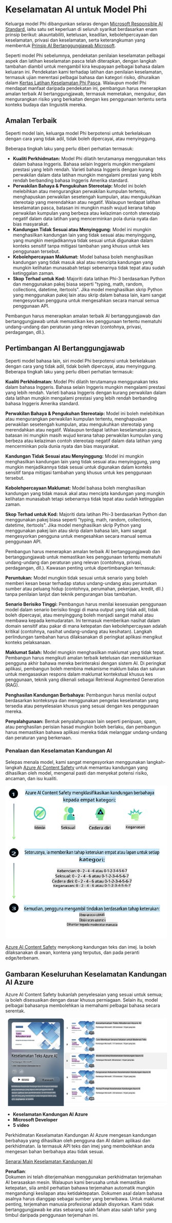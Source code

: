 # Keselamatan AI untuk Model Phi  
Keluarga model Phi dibangunkan selaras dengan [Microsoft Responsible AI Standard](https://query.prod.cms.rt.microsoft.com/cms/api/am/binary/RE5cmFl), iaitu satu set keperluan di seluruh syarikat berdasarkan enam prinsip berikut: akauntabiliti, ketelusan, keadilan, kebolehpercayaan dan keselamatan, privasi dan keselamatan, serta keterangkuman yang membentuk [Prinsip AI Bertanggungjawab Microsoft](https://www.microsoft.com/ai/responsible-ai).  

Seperti model Phi sebelumnya, pendekatan penilaian keselamatan pelbagai aspek dan latihan keselamatan pasca telah diterapkan, dengan langkah tambahan diambil untuk mengambil kira keupayaan pelbagai bahasa dalam keluaran ini. Pendekatan kami terhadap latihan dan penilaian keselamatan, termasuk ujian merentasi pelbagai bahasa dan kategori risiko, dihuraikan dalam [Kertas Latihan Keselamatan Phi Pasca](https://arxiv.org/abs/2407.13833). Walaupun model Phi mendapat manfaat daripada pendekatan ini, pembangun harus menerapkan amalan terbaik AI bertanggungjawab, termasuk memetakan, mengukur, dan mengurangkan risiko yang berkaitan dengan kes penggunaan tertentu serta konteks budaya dan linguistik mereka.  

## Amalan Terbaik  

Seperti model lain, keluarga model Phi berpotensi untuk berkelakuan dengan cara yang tidak adil, tidak boleh dipercayai, atau menyinggung.  

Beberapa tingkah laku yang perlu diberi perhatian termasuk:  

- **Kualiti Perkhidmatan:** Model Phi dilatih terutamanya menggunakan teks dalam bahasa Inggeris. Bahasa selain Inggeris mungkin mengalami prestasi yang lebih rendah. Varieti bahasa Inggeris dengan kurang perwakilan dalam data latihan mungkin mengalami prestasi yang lebih rendah berbanding bahasa Inggeris Amerika standard.  
- **Perwakilan Bahaya & Pengukuhan Stereotaip:** Model ini boleh melebihkan atau mengurangkan perwakilan kumpulan tertentu, menghapuskan perwakilan sesetengah kumpulan, atau mengukuhkan stereotaip yang merendahkan atau negatif. Walaupun terdapat latihan keselamatan pasca, batasan ini mungkin masih wujud kerana tahap perwakilan kumpulan yang berbeza atau kelaziman contoh stereotaip negatif dalam data latihan yang mencerminkan pola dunia nyata dan bias masyarakat.  
- **Kandungan Tidak Sesuai atau Menyinggung:** Model ini mungkin menghasilkan kandungan lain yang tidak sesuai atau menyinggung, yang mungkin menjadikannya tidak sesuai untuk digunakan dalam konteks sensitif tanpa mitigasi tambahan yang khusus untuk kes penggunaan tersebut.  
- **Kebolehpercayaan Maklumat:** Model bahasa boleh menghasilkan kandungan yang tidak masuk akal atau mencipta kandungan yang mungkin kelihatan munasabah tetapi sebenarnya tidak tepat atau sudah ketinggalan zaman.  
- **Skop Terhad untuk Kod:** Majoriti data latihan Phi-3 berdasarkan Python dan menggunakan pakej biasa seperti "typing, math, random, collections, datetime, itertools". Jika model menghasilkan skrip Python yang menggunakan pakej lain atau skrip dalam bahasa lain, kami sangat mengesyorkan pengguna untuk mengesahkan secara manual semua penggunaan API.  

Pembangun harus menerapkan amalan terbaik AI bertanggungjawab dan bertanggungjawab untuk memastikan kes penggunaan tertentu mematuhi undang-undang dan peraturan yang relevan (contohnya, privasi, perdagangan, dll.).  

## Pertimbangan AI Bertanggungjawab  

Seperti model bahasa lain, siri model Phi berpotensi untuk berkelakuan dengan cara yang tidak adil, tidak boleh dipercayai, atau menyinggung. Beberapa tingkah laku yang perlu diberi perhatian termasuk:  

**Kualiti Perkhidmatan:** Model Phi dilatih terutamanya menggunakan teks dalam bahasa Inggeris. Bahasa selain Inggeris mungkin mengalami prestasi yang lebih rendah. Varieti bahasa Inggeris dengan kurang perwakilan dalam data latihan mungkin mengalami prestasi yang lebih rendah berbanding bahasa Inggeris Amerika standard.  

**Perwakilan Bahaya & Pengukuhan Stereotaip:** Model ini boleh melebihkan atau mengurangkan perwakilan kumpulan tertentu, menghapuskan perwakilan sesetengah kumpulan, atau mengukuhkan stereotaip yang merendahkan atau negatif. Walaupun terdapat latihan keselamatan pasca, batasan ini mungkin masih wujud kerana tahap perwakilan kumpulan yang berbeza atau kelaziman contoh stereotaip negatif dalam data latihan yang mencerminkan pola dunia nyata dan bias masyarakat.  

**Kandungan Tidak Sesuai atau Menyinggung:** Model ini mungkin menghasilkan kandungan lain yang tidak sesuai atau menyinggung, yang mungkin menjadikannya tidak sesuai untuk digunakan dalam konteks sensitif tanpa mitigasi tambahan yang khusus untuk kes penggunaan tersebut.  

**Kebolehpercayaan Maklumat:** Model bahasa boleh menghasilkan kandungan yang tidak masuk akal atau mencipta kandungan yang mungkin kelihatan munasabah tetapi sebenarnya tidak tepat atau sudah ketinggalan zaman.  

**Skop Terhad untuk Kod:** Majoriti data latihan Phi-3 berdasarkan Python dan menggunakan pakej biasa seperti "typing, math, random, collections, datetime, itertools". Jika model menghasilkan skrip Python yang menggunakan pakej lain atau skrip dalam bahasa lain, kami sangat mengesyorkan pengguna untuk mengesahkan secara manual semua penggunaan API.  

Pembangun harus menerapkan amalan terbaik AI bertanggungjawab dan bertanggungjawab untuk memastikan kes penggunaan tertentu mematuhi undang-undang dan peraturan yang relevan (contohnya, privasi, perdagangan, dll.). Kawasan penting untuk dipertimbangkan termasuk:  

**Peruntukan:** Model mungkin tidak sesuai untuk senario yang boleh memberi kesan besar terhadap status undang-undang atau peruntukan sumber atau peluang hidup (contohnya, perumahan, pekerjaan, kredit, dll.) tanpa penilaian lanjut dan teknik pengurangan bias tambahan.  

**Senario Berisiko Tinggi:** Pembangun harus menilai kesesuaian penggunaan model dalam senario berisiko tinggi di mana output yang tidak adil, tidak boleh dipercayai, atau menyinggung boleh menjadi sangat mahal atau membawa kepada kemudaratan. Ini termasuk memberikan nasihat dalam domain sensitif atau pakar di mana ketepatan dan kebolehpercayaan adalah kritikal (contohnya, nasihat undang-undang atau kesihatan). Langkah perlindungan tambahan harus dilaksanakan di peringkat aplikasi mengikut konteks pelaksanaan.  

**Maklumat Salah:** Model mungkin menghasilkan maklumat yang tidak tepat. Pembangun harus mengikuti amalan terbaik ketelusan dan memaklumkan pengguna akhir bahawa mereka berinteraksi dengan sistem AI. Di peringkat aplikasi, pembangun boleh membina mekanisme maklum balas dan saluran untuk mengasaskan respons dalam maklumat kontekstual khusus kes penggunaan, teknik yang dikenali sebagai Retrieval Augmented Generation (RAG).  

**Penghasilan Kandungan Berbahaya:** Pembangun harus menilai output berdasarkan konteksnya dan menggunakan pengelas keselamatan yang tersedia atau penyelesaian khusus yang sesuai dengan kes penggunaan mereka.  

**Penyalahgunaan:** Bentuk penyalahgunaan lain seperti penipuan, spam, atau penghasilan perisian hasad mungkin boleh berlaku, dan pembangun harus memastikan bahawa aplikasi mereka tidak melanggar undang-undang dan peraturan yang berkenaan.  

### Penalaan dan Keselamatan Kandungan AI  

Selepas menala model, kami sangat mengesyorkan menggunakan langkah-langkah [Azure AI Content Safety](https://learn.microsoft.com/azure/ai-services/content-safety/overview) untuk memantau kandungan yang dihasilkan oleh model, mengenal pasti dan menyekat potensi risiko, ancaman, dan isu kualiti.  

![Phi3AISafety](../../../../../translated_images/01.phi3aisafety.b950fac78d0cda701abf8181b3cfdabf328f70d0d5c096d5ebf842a2db62615f.ms.png)  

[Azure AI Content Safety](https://learn.microsoft.com/azure/ai-services/content-safety/overview) menyokong kandungan teks dan imej. Ia boleh dilaksanakan di awan, kontena yang terputus, dan pada peranti edge/terbenam.  

## Gambaran Keseluruhan Keselamatan Kandungan AI Azure  

Azure AI Content Safety bukanlah penyelesaian yang sesuai untuk semua; ia boleh disesuaikan dengan dasar khusus perniagaan. Selain itu, model pelbagai bahasanya membolehkan ia memahami pelbagai bahasa secara serentak.  

![AIContentSafety](../../../../../translated_images/01.AIcontentsafety.da9a83e9538e688418877be04138e05621b0ab1222565ac2761e28677a59fdb4.ms.png)  

- **Keselamatan Kandungan AI Azure**  
- **Microsoft Developer**  
- **5 video**  

Perkhidmatan Keselamatan Kandungan AI Azure mengesan kandungan berbahaya yang dihasilkan oleh pengguna dan AI dalam aplikasi dan perkhidmatan. Ia termasuk API teks dan imej yang membolehkan anda mengesan bahan berbahaya atau tidak sesuai.  

[Senarai Main Keselamatan Kandungan AI](https://www.youtube.com/playlist?list=PLlrxD0HtieHjaQ9bJjyp1T7FeCbmVcPkQ)  

**Penafian**:  
Dokumen ini telah diterjemahkan menggunakan perkhidmatan terjemahan AI berasaskan mesin. Walaupun kami berusaha untuk memastikan ketepatan, sila ambil perhatian bahawa terjemahan automatik mungkin mengandungi kesilapan atau ketidaktepatan. Dokumen asal dalam bahasa asalnya harus dianggap sebagai sumber yang berwibawa. Untuk maklumat penting, terjemahan manusia profesional adalah disyorkan. Kami tidak bertanggungjawab ke atas sebarang salah faham atau salah tafsir yang timbul daripada penggunaan terjemahan ini.